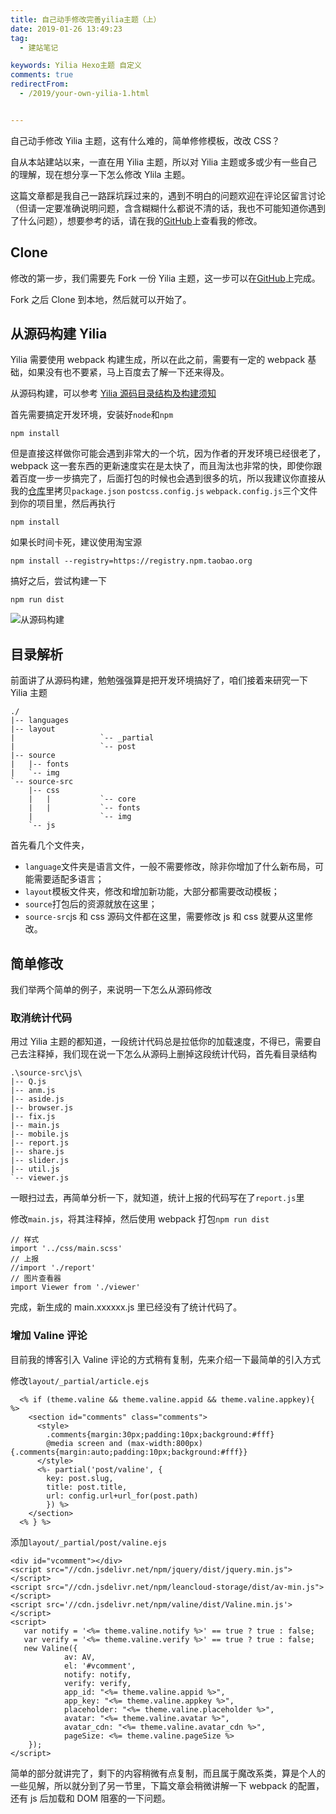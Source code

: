 ```yaml
---
title: 自己动手修改完善yilia主题（上）
date: 2019-01-26 13:49:23
tag:
  - 建站笔记

keywords: Yilia Hexo主题 自定义
comments: true
redirectFrom:
  - /2019/your-own-yilia-1.html


---
```


自己动手修改 Yilia 主题，这有什么难的，简单修修模板，改改 CSS？

<!-- more -->

自从本站建站以来，一直在用 Yilia 主题，所以对 Yilia 主题或多或少有一些自己的理解，现在想分享一下怎么修改 Ylila 主题。

这篇文章都是我自己一路踩坑踩过来的，遇到不明白的问题欢迎在评论区留言讨论（但请一定要准确说明问题，含含糊糊什么都说不清的话，我也不可能知道你遇到了什么问题），想要参考的话，请在我的[GitHub](https://github.com/MonoLogueChi/hexo-theme-yilia)上查看我的修改。

## Clone

修改的第一步，我们需要先 Fork 一份 Yilia 主题，这一步可以在[GitHub](https://github.com)上完成。

Fork 之后 Clone 到本地，然后就可以开始了。

## 从源码构建 Yilia

Yilia 需要使用 webpack 构建生成，所以在此之前，需要有一定的 webpack 基础，如果没有也不要紧，马上百度去了解一下还来得及。

从源码构建，可以参考 [Yilia 源码目录结构及构建须知](https://github.com/litten/hexo-theme-yilia/wiki/Yilia%E6%BA%90%E7%A0%81%E7%9B%AE%E5%BD%95%E7%BB%93%E6%9E%84%E5%8F%8A%E6%9E%84%E5%BB%BA%E9%A1%BB%E7%9F%A5)

首先需要搞定开发环境，安装好`node`和`npm`

```
npm install
```

但是直接这样做你可能会遇到非常大的一个坑，因为作者的开发环境已经很老了，webpack 这一套东西的更新速度实在是太快了，而且淘汰也非常的快，即使你跟着百度一步一步搞完了，后面打包的时候也会遇到很多的坑，所以我建议你直接从我的[仓库](https://github.com/MonoLogueChi/hexo-theme-yilia/tree/4def8e882d4ae84930021a11dd3ab9dee3cb92c7)里拷贝`package.json` `postcss.config.js` `webpack.config.js`三个文件到你的项目里，然后再执行

```
npm install
```

如果长时间卡死，建议使用淘宝源

```
npm install --registry=https://registry.npm.taobao.org
```

搞好之后，尝试构建一下

```
npm run dist
```

![从源码构建](https://s2.ax1x.com/2019/01/26/knhmUP.png)

## 目录解析

前面讲了从源码构建，勉勉强强算是把开发环境搞好了，咱们接着来研究一下 Yilia 主题

```
./
|-- languages
|-- layout
|                   `-- _partial
|                   `-- post
|-- source
|   |-- fonts
|   `-- img
`-- source-src
    |-- css
    |   |           `-- core
    |   |           `-- fonts
    |               `-- img
    `-- js
```

首先看几个文件夹，

- `language`文件夹是语言文件，一般不需要修改，除非你增加了什么新布局，可能需要适配多语言；
- `layout`模板文件夹，修改和增加新功能，大部分都需要改动模板；
- `source`打包后的资源就放在这里；
- `source-src`js 和 css 源码文件都在这里，需要修改 js 和 css 就要从这里修改。

## 简单修改

我们举两个简单的例子，来说明一下怎么从源码修改

### 取消统计代码

用过 Yilia 主题的都知道，一段统计代码总是拉低你的加载速度，不得已，需要自己去注释掉，我们现在说一下怎么从源码上删掉这段统计代码，首先看目录结构

```
.\source-src\js\
|-- Q.js
|-- anm.js
|-- aside.js
|-- browser.js
|-- fix.js
|-- main.js
|-- mobile.js
|-- report.js
|-- share.js
|-- slider.js
|-- util.js
`-- viewer.js
```

一眼扫过去，再简单分析一下，就知道，统计上报的代码写在了`report.js`里

修改`main.js`，将其注释掉，然后使用 webpack 打包`npm run dist`

```
// 样式
import '../css/main.scss'
// 上报
//import './report'
// 图片查看器
import Viewer from './viewer'
```

完成，新生成的 main.xxxxxx.js 里已经没有了统计代码了。

### 增加 Valine 评论

目前我的博客引入 Valine 评论的方式稍有复制，先来介绍一下最简单的引入方式

修改`layout/_partial/article.ejs`

```
  <% if (theme.valine && theme.valine.appid && theme.valine.appkey){ %>
    <section id="comments" class="comments">
      <style>
        .comments{margin:30px;padding:10px;background:#fff}
        @media screen and (max-width:800px){.comments{margin:auto;padding:10px;background:#fff}}
      </style>
      <%- partial('post/valine', {
        key: post.slug,
        title: post.title,
        url: config.url+url_for(post.path)
        }) %>
    </section>
  <% } %>
```

添加`layout/_partial/post/valine.ejs`

```
<div id="vcomment"></div>
<script src="//cdn.jsdelivr.net/npm/jquery/dist/jquery.min.js"></script>
<script src="//cdn.jsdelivr.net/npm/leancloud-storage/dist/av-min.js"></script>
<script src='//cdn.jsdelivr.net/npm/valine/dist/Valine.min.js'></script>
<script>
   var notify = '<%= theme.valine.notify %>' == true ? true : false;
   var verify = '<%= theme.valine.verify %>' == true ? true : false;
   new Valine({
            av: AV,
            el: '#vcomment',
            notify: notify,
            verify: verify,
            app_id: "<%= theme.valine.appid %>",
            app_key: "<%= theme.valine.appkey %>",
            placeholder: "<%= theme.valine.placeholder %>",
            avatar: "<%= theme.valine.avatar %>",
            avatar_cdn: "<%= theme.valine.avatar_cdn %>",
            pageSize: <%= theme.valine.pageSize %>
    });
</script>
```

简单的部分就讲完了，剩下的内容稍微有点复制，而且属于魔改系类，算是个人的一些见解，所以就分到了另一节里，下篇文章会稍微讲解一下 webpack 的配置，还有 js 后加载和 DOM 阻塞的一下问题。
